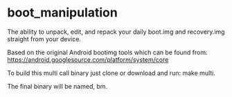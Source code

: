 boot_manipulation
=================

The ability to unpack, edit, and repack your daily boot.img and recovery.img straight from your device.

Based on the original Android bootimg tools which can be found from:
  https://android.googlesource.com/platform/system/core
  
  To build this multi call binary just clone or download and run: make multi.
  
  The final binary will be named, bm.